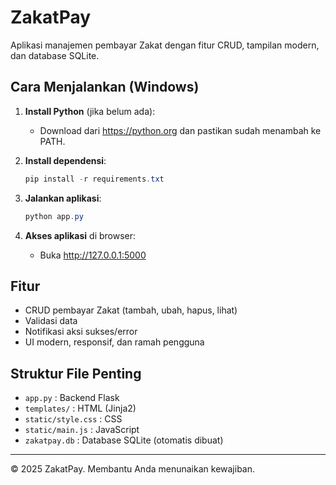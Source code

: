 # ZakatPay

Aplikasi manajemen pembayar Zakat dengan fitur CRUD, tampilan modern, dan database SQLite.

## Cara Menjalankan (Windows)

1. **Install Python** (jika belum ada):
   - Download dari https://python.org dan pastikan sudah menambah ke PATH.

2. **Install dependensi**:
   ```powershell
   pip install -r requirements.txt
   ```

3. **Jalankan aplikasi**:
   ```powershell
   python app.py
   ```

4. **Akses aplikasi** di browser:
   - Buka http://127.0.0.1:5000

## Fitur
- CRUD pembayar Zakat (tambah, ubah, hapus, lihat)
- Validasi data
- Notifikasi aksi sukses/error
- UI modern, responsif, dan ramah pengguna

## Struktur File Penting
- `app.py` : Backend Flask
- `templates/` : HTML (Jinja2)
- `static/style.css` : CSS
- `static/main.js` : JavaScript
- `zakatpay.db` : Database SQLite (otomatis dibuat)

---
© 2025 ZakatPay. Membantu Anda menunaikan kewajiban.
